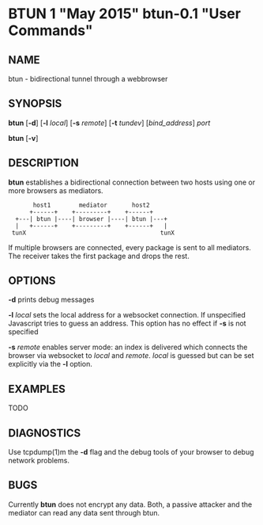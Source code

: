 BTUN 1 "May 2015" btun-0.1 "User Commands"
==========================================

NAME
----

btun - bidirectional tunnel through a webbrowser

SYNOPSIS
--------

**btun** [**-d**] [**-l** *local*] [**-s** *remote*] [**-t** *tundev*] [*bind_address*] *port*

**btun** [**-v**]

DESCRIPTION
-----------

**btun** establishes a bidirectional connection between two hosts
using one or more browsers as mediators.

	       host1        mediator       host2
	      +------+    +---------+    +------+
	  +---| btun |----| browser |----| btun |---+
	  |   +------+    +---------+    +------+   |
	 tunX                                      tunX

If multiple browsers are connected, every package is sent to all
mediators. The receiver takes the first package and drops the rest.

OPTIONS
-------

**-d**
prints debug messages

**-l** *local*
sets the local address for a websocket connection. If unspecified
Javascript tries to guess an address. This option has no effect
if **-s** is not specified

**-s** *remote*
enables server mode: an index is delivered which connects the
browser via websocket to *local* and *remote*. *local* is guessed
but can be set explicitly via the **-l** option.

EXAMPLES
--------

TODO

DIAGNOSTICS
-----------

Use tcpdump(1)m the **-d** flag and the debug tools of your browser to debug
network problems.

BUGS
----

Currently **btun** does not encrypt any data. Both, a passive attacker
and the mediator can read any data sent through btun.
